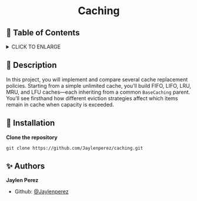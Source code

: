 # <p align="center">Caching</p>

## :bookmark: Table of Contents

<details>
        <summary>
        CLICK TO ENLARGE
        </summary>
        :memo: <a href="#description">Description</a>
        <br>
        :wrench: <a href="#installation">Installation</a>
        <br>
        :sparkles: <a href="#authors">Authors</a>
</details>

## :memo: <span id="description">Description</span>

In this project, you will implement and compare several cache replacement policies. Starting from a simple unlimited cache, you’ll build FIFO, LIFO, LRU, MRU, and LFU caches—each inheriting from a common `BaseCaching` parent. You’ll see firsthand how different eviction strategies affect which items remain in cache when capacity is exceeded.

## :wrench: <span id="installation">Installation</span>

**Clone the repository**

`git clone https://github.com/Jaylenperez/caching.git`

## :sparkles: <span id="authors">Authors</span>

**Jaylen Perez**

- Github: [@Jaylenperez](https://github.com/Jaylenperez)
